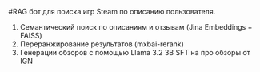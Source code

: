 #RAG бот для поиска игр Steam по описанию пользователя.
1. Семантический поиск по описаниям и отзывам (Jina Embeddings + FAISS)
2. Переранжирование результатов (mxbai-rerank)
3. Генерации обзоров с помощью Llama 3.2 3B SFT на про обзоры от IGN
